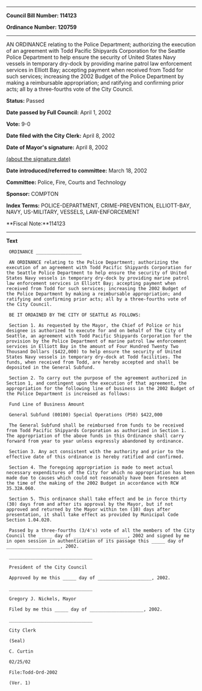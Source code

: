 

********

**Council Bill Number: 114123**
   
**Ordinance Number: 120759**
********

 AN ORDINANCE relating to the Police Department; authorizing the execution of an agreement with Todd Pacific Shipyards Corporation for the Seattle Police Department to help ensure the security of United States Navy vessels in temporary dry-dock by providing marine patrol law enforcement services in Elliott Bay; accepting payment when received from Todd for such services; increasing the 2002 Budget of the Police Department by making a reimbursable appropriation; and ratifying and confirming prior acts; all by a three-fourths vote of the City Council.

**Status:** Passed
   
**Date passed by Full Council:** April 1, 2002
   
**Vote:** 9-0
   
**Date filed with the City Clerk:** April 8, 2002
   
**Date of Mayor's signature:** April 8, 2002
   
[(about the signature date)](/~public/approvaldate.htm)
   
   
   
**Date introduced/referred to committee:** March 18, 2002
   
**Committee:** Police, Fire, Courts and Technology
   
**Sponsor:** COMPTON
   
   
**Index Terms:** POLICE-DEPARTMENT, CRIME-PREVENTION, ELLIOTT-BAY, NAVY, US-MILITARY, VESSELS, LAW-ENFORCEMENT

**Fiscal Note:**114123

********

**Text**
   
```
 ORDINANCE _________________

 AN ORDINANCE relating to the Police Department; authorizing the execution of an agreement with Todd Pacific Shipyards Corporation for the Seattle Police Department to help ensure the security of United States Navy vessels in temporary dry-dock by providing marine patrol law enforcement services in Elliott Bay; accepting payment when received from Todd for such services; increasing the 2002 Budget of the Police Department by making a reimbursable appropriation; and ratifying and confirming prior acts; all by a three-fourths vote of the City Council.

 BE IT ORDAINED BY THE CITY OF SEATTLE AS FOLLOWS:

 Section 1. As requested by the Mayor, the Chief of Police or his designee is authorized to execute for and on behalf of The City of Seattle, an agreement with Todd Pacific Shipyards Corporation for the provision by the Police Department of marine patrol law enforcement services in Elliott Bay in the amount of Four Hundred Twenty Two Thousand Dollars ($422,000) to help ensure the security of United States Navy vessels in temporary dry-dock at Todd facilities. The funds, when received from Todd, are hereby accepted and shall be deposited in the General Subfund.

 Section 2. To carry out the purpose of the agreement authorized in Section 1, and contingent upon the execution of that agreement, the appropriation for the following line of business in the 2002 Budget of the Police Department is increased as follows:

 Fund Line of Business Amount

 General Subfund (00100) Special Operations (P50) $422,000

 The General Subfund shall be reimbursed from funds to be received from Todd Pacific Shipyards Corporation as authorized in Section 1. The appropriation of the above funds in this Ordinance shall carry forward from year to year unless expressly abandoned by ordinance.

 Section 3. Any act consistent with the authority and prior to the effective date of this ordinance is hereby ratified and confirmed.

 Section 4. The foregoing appropriation is made to meet actual necessary expenditures of the City for which no appropriation has been made due to causes which could not reasonably have been foreseen at the time of the making of the 2002 Budget in accordance with RCW 35.32A.060.

 Section 5. This ordinance shall take effect and be in force thirty (30) days from and after its approval by the Mayor, but if not approved and returned by the Mayor within ten (10) days after presentation, it shall take effect as provided by Municipal Code Section 1.04.020.

 Passed by a three-fourths (3/4's) vote of all the members of the City Council the _____ day of ____________________, 2002 and signed by me in open session in authentication of its passage this _____ day of ____________________, 2002.

 _______________________________

 President of the City Council

 Approved by me this _____ day of ____________________, 2002.

 _______________________________

 Gregory J. Nickels, Mayor

 Filed by me this _____ day of ____________________, 2002.

 _______________________________

 City Clerk

 (Seal)

 C. Curtin

 02/25/02

 File:Todd-Ord-2002

 (Ver. 1)

```
